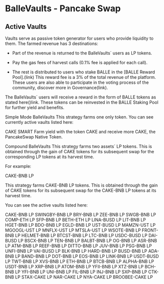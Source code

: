# BalleVaults - Pancake Swap

## Active Vaults <a id="active-vaults"></a>

Vaults serve as passive token generator for users who provide liquidity to them. The farmed revenue has 3 destinations:

* Part of the revenue is returned to the BalleVaults´ users as LP tokens.

* Pay the gas fees of harvest calls \(0.1% fee is applied for each call\).

* The rest is distributed to users who stake BALLE in the \[BALLE Reward Pool\].\(link\) This reward fee is a 3% of the total revenue of the platform. These users are also able to participate in the voting process of the community, discover more in Governance(link).

The BalleVaults´ users will receive a reward in the form of BALLE tokens as stated here()link. These tokens can be reinvested in the BALLE Staking Pool for further yield and benefits.

Simple Mode BalleVaults
This strategy farms one only token. You can see currently active vaults listed here:

CAKE SMART
Farm yield with the token CAKE and receive more CAKE, the PancakeSwap Native Token.

Compound BalleVaults
This strategy farms two assets´ LP tokens. This is obtained through the gain of CAKE tokens for its subsequent swap for the corresponding LP tokens at its harvest time.

For example:

CAKE-BNB LP

This strategy farms CAKE-BNB LP tokens. This is obtained through the gain of CAKE tokens for its subsequent swap for the CAKE-BNB LP tokens at its harvest time.

You can see the active vaults listed here:


CAKE-BNB LP
SWINGBY-BNB LP
BRY-BNB LP
ZEE-BNB LP
SWGB-BNB LP
COMP-ETH LP
SFP-BNB LP
BETH-ETH LP
LINA-BUSD LP
LIT-BNB LP
HGET-BNB LP
BDO-BNB LP
EGLD-BNB LP
UST-BUSD LP
MAMZN-UST LP
MGOOGL-UST LP
MNFLX-UST LP
MTSLA-UST LP
WSOTE-BNB LP
FRONT-BNB LP
HELMET-BNB LP
BTCST-BNB LP
LTC-BNB LP
USDC-BUSD LP
DAI-BUSD LP
BSCX-BNB LP
TEN-BNB LP
BALBT-BNB LP
OG-BNB LP
ASR-BNB LP
ATM-BNB LP
REEF-BNB LP
DITTO-BNB LP
JUV-BNB LP
PSG-BNB LP
UNFI-BNB LP
VAI-BUSD LP
BLK-BNB LP
HARD-BNB LP
BUSD-BNB LP
ADA-BNB LP
BAND-BNB LP
DOT-BNB LP
EOS-BNB LP
LINK-BNB LP
USDT-BUSD LP
TWT-BNB LP
XVS-BNB LP
ETH-BNB LP
BTCB-BNB LP
ALPHA-BNB LP
USDT-BNB LP
XRP-BNB LP
ATOM-BNB LP
YFII-BNB LP
XTZ-BNB LP
BCH-BNB LP
YFI-BNB LP
UNI-BNB LP
FIL-BNB LP
INJ-BNB LP
SXP-BNB LP
CTK-BNB LP
STAX-CAKE LP
NAR-CAKE LP
NYA-CAKE LP
BROOBEE-CAKE LP
